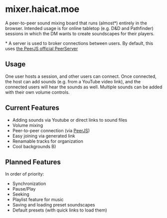 # mixer.haicat.moe
A peer-to-peer sound mixing board that runs (almost\*) entirely in the browser. Intended usage is for online tabletop (e.g. D&D and Pathfinder) sessions in which the DM wants to create soundscapes for their players.

\* A server is used to broker connections between users. By default, this uses [the PeerJS official PeerServer](https://peerjs.com/peerserver.html)

## Usage
One user hosts a session, and other users can connect. Once connected, the host can add sounds (e.g. from a YouTube video link), and the connected users will hear the sounds as well. Multiple sounds can be added with their own volume controls.

## Current Features
* Adding sounds via Youtube or direct links to sound files
* Volume mixing
* Peer-to-peer connection (via [PeerJS](https://peerjs.com/))
* Easy joining via generated link
* Renamable tracks for organization
* Cool backgrounds B)

## Planned Features
In order of priority:
* Synchronization
* Pause/Play
* Seeking
* Playlist feature for music
* Saving and loading preset soundscapes
* Default presets (with quick links to load them)
